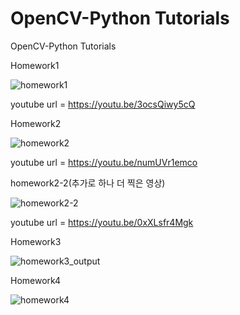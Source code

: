 # OpenCV-Python Tutorials
OpenCV-Python Tutorials

Homework1

![homework1](https://github.com/user-attachments/assets/6a9c24b3-dec4-47de-9c54-5d87c3a54175)

youtube url = https://youtu.be/3ocsQiwy5cQ

Homework2 

![homework2](https://github.com/user-attachments/assets/8f10a5a9-10a9-4b7a-9765-4955fed6ae82)

youtube url = https://youtu.be/numUVr1emco

homework2-2(추가로 하나 더 찍은 영상)

![homework2-2](https://github.com/user-attachments/assets/454335e8-ba56-45ea-a4f3-20fa5c49206b)

youtube url = https://youtu.be/0xXLsfr4Mgk

Homework3

![homework3_output](https://github.com/user-attachments/assets/09cb790b-e32e-4e5f-bcf2-e1769fbe16b3)

Homework4

![homework4](https://github.com/user-attachments/assets/7c789c85-c9c3-450d-940d-c9e4b956a4ab)


